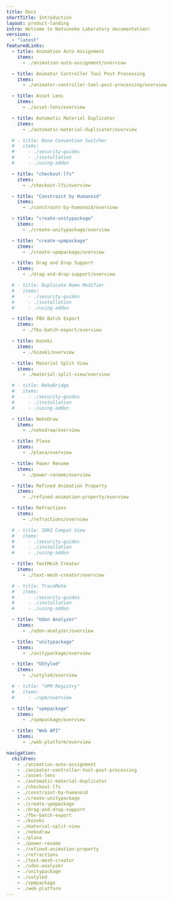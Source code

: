 ```yaml
---
title: Docs
shortTitle: Introduction
layout: product-landing
intro: Welcome to Natsuneko Laboratory documentation!
versions:
  - "latest"
featuredLinks:
  - title: Animation Auto Assignment
    items:
      - ./animation-auto-assignment/overview

  - title: Animator Controller Tool Post Processing
    items:
      - ./animator-controller-tool-post-processing/overview

  - title: Asset Lens
    items:
      - ./asset-lens/overview

  - title: Automatic Material Duplicator
    items:
      - ./automatic-material-duplicator/overview

  # - title: Bone Convention Switcher
  #   items:
  #     - ./security-guides
  #     - ./installation
  #     - ./using-addon

  - title: "checkout-lfs"
    items:
      - ./checkout-lfs/overview

  - title: "Constraint by Humanoid"
    items:
      - ./constraint-by-humanoid/overview

  - title: "create-unitypackage"
    items:
      - ./create-unitypackage/overview

  - title: "create-vpmpackage"
    items:
      - ./create-vpmpackage/overview

  - title: Drag and Drop Support
    items:
      - ./drag-and-drop-support/overview

  # - title: Duplicate Name Modifier
  #   items:
  #     - ./security-guides
  #     - ./installation
  #     - ./using-addon

  - title: FBX Batch Export
    items:
      - ./fbx-batch-export/overview

  - title: Kozeki
    items:
      - ./kozeki/overview

  - title: Material Split View
    items:
      - ./material-split-view/overview

  # - title: NekoBridge
  #   items:
  #     - ./security-guides
  #     - ./installation
  #     - ./using-addon

  - title: NekoDraw
    items:
      - ./nekodraw/overview

  - title: Plana
    items:
      - ./plana/overview

  - title: Power Rename
    items:
      - ./power-rename/overview

  - title: Refined Animation Property
    items:
      - ./refined-animation-property/overview

  - title: Refractions
    items:
      - ./refractions/overview

  # - title: SDK2 Compat View
  #   items:
  #     - ./security-guides
  #     - ./installation
  #     - ./using-addon

  - title: TextMesh Creator
    items:
      - ./text-mesh-creator/overview

  # - title: TraceMate
  #   items:
  #     - ./security-guides
  #     - ./installation
  #     - ./using-addon

  - title: "Udon Analyzer"
    items:
      - ./udon-analyzer/overview

  - title: "unitypackage"
    items:
      - ./unitypackage/overview

  - title: "UStyled"
    items:
      - ./ustyled/overview

  # - title: "VPM Registry"
  #   items:
  #     - ./vpm/overview

  - title: "vpmpackage"
    items:
      - ./vpmpackage/overview

  - title: "Web API"
    items:
      - ./web-platform/overview

navigation:
  children:
    - ./animation-auto-assignment
    - ./animator-controller-tool-post-processing
    - ./asset-lens
    - ./automatic-material-duplicator
    - ./checkout-lfs
    - ./constraint-by-humanoid
    - ./create-unitypackage
    - ./create-vpmpackage
    - ./drag-and-drop-support
    - ./fbx-batch-export
    - ./kozeki
    - ./material-split-view
    - ./nekodraw
    - ./plana
    - ./power-rename
    - ./refined-animation-property
    - ./refractions
    - ./text-mesh-creator
    - ./udon-analyzer
    - ./unitypackage
    - ./ustyled
    - ./vpmpackage
    - ./web-platform
---
```

